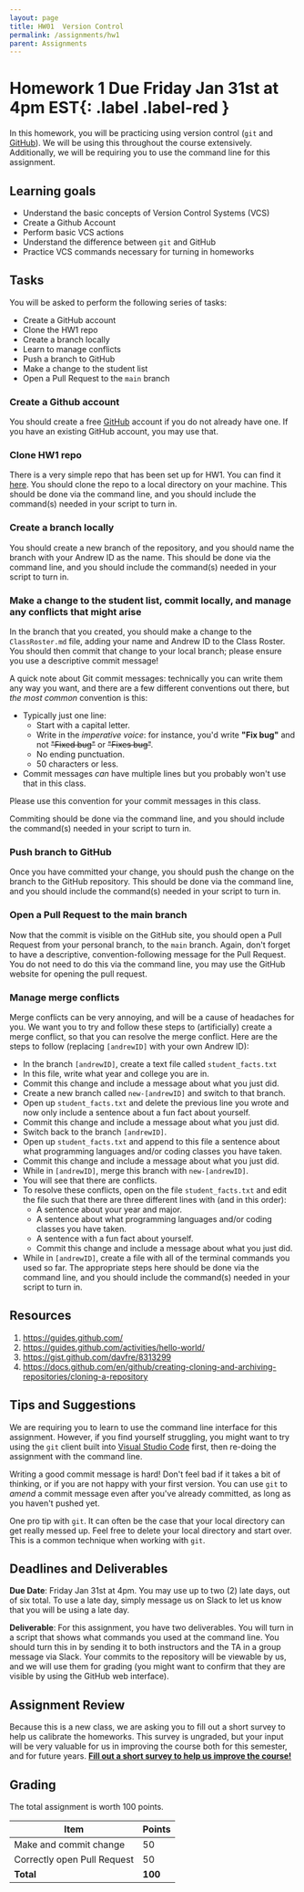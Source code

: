 ```yaml
---
layout: page
title: HW01  Version Control
permalink: /assignments/hw1
parent: Assignments
---
```


# Homework 1 **Due Friday Jan 31st at 4pm EST**{: .label .label-red }

In this homework, you will be practicing using version control (`git` and [GitHub](https://github.com/)). We will be using this throughout the course extensively. Additionally, we will be requiring you to use the command line for this assignment.

## Learning goals

- Understand the basic concepts of Version Control Systems (VCS)
- Create a Github Account
- Perform basic VCS actions
- Understand the difference between `git` and GitHub
- Practice VCS commands necessary for turning in homeworks

## Tasks

You will be asked to perform the following series of tasks:

- Create a GitHub account
- Clone the HW1 repo
- Create a branch locally
- Learn to manage conflicts
- Push a branch to GitHub
- Make a change to the student list
- Open a Pull Request to the `main` branch

### Create a Github account

You should create a free [GitHub](https://www.github.com) account if you do not already have one.
If you have an existing GitHub account, you may use that.

### Clone HW1 repo

There is a very simple repo that has been set up for HW1. You can find it [here](https://github.com/cmu-crafting-software/homework01). You should clone the repo to a local directory on your machine. This should be done via the command line, and you should include the command(s) needed in your script to turn in.

### Create a branch locally

You should create a new branch of the repository, and you should name the branch with your Andrew ID as the name. This should be done via the command line, and you should include the command(s) needed in your script to turn in.

### Make a change to the student list, commit locally, and manage any conflicts that might arise

In the branch that you created, you should make a change to the `ClassRoster.md` file, adding your name and Andrew ID to the Class Roster. You should then commit that change to your local branch; please ensure you use a descriptive commit message!

A quick note about Git commit messages: technically you can write them any way you want, and there are a few different conventions out there, but _the most common_ convention is this:

- Typically just one line:
  - Start with a capital letter.
  - Write in the _imperative voice_: for instance, you'd write **"Fix bug"** and not ~~"Fixed bug"~~ or ~~"Fixes bug"~~.
  - No ending punctuation.
  - 50 characters or less.
- Commit messages _can_ have multiple lines but you probably won't use that in this class.

Please use this convention for your commit messages in this class.

Commiting should be done via the command line, and you should include the command(s) needed in your script to turn in.

### Push branch to GitHub

Once you have committed your change, you should push the change on the branch to the GitHub repository. This should be done via the command line, and you should include the command(s) needed in your script to turn in.

### Open a Pull Request to the main branch

Now that the commit is visible on the GitHub site, you should open a Pull Request from your personal branch, to the `main` branch. Again, don't forget to have a descriptive, convention-following message for the Pull Request. You do not need to do this via the command line, you may use the GitHub website for opening the pull request.

### Manage merge conflicts

Merge conflicts can be very annoying, and will be a cause of headaches for you. We want you to try and follow these steps to (artificially) create a merge conflict, so that you can resolve the merge conflict. Here are the steps to follow (replacing `[andrewID]` with your own Andrew ID):

- In the branch `[andrewID]`, create a text file called `student_facts.txt`
- In this file, write what year and college you are in.
- Commit this change and include a message about what you just did.
- Create a new branch called `new-[andrewID]` and switch to that branch.
- Open up `student_facts.txt` and delete the previous line you wrote and now only include a sentence about a fun fact about yourself.
- Commit this change and include a message about what you just did.
- Switch back to the branch `[andrewID]`.
- Open up `student_facts.txt` and append to this file a sentence about what programming languages and/or coding classes you have taken.
- Commit this change and include a message about what you just did.
- While in `[andrewID]`, merge this branch with `new-[andrewID]`.
- You will see that there are conflicts.
- To resolve these conflicts, open on the file `student_facts.txt` and edit the file such that there are three different lines with (and in this order):
  - A sentence about your year and major.
  - A sentence about what programming languages and/or coding classes you have taken.
  - A sentence with a fun fact about yourself.
  - Commit this change and include a message about what you just did.
- While in `[andrewID]`, create a file with all of the terminal commands you used so far.
  The appropriate steps here should be done via the command line, and you should include the command(s) needed in your script to turn in.

## Resources

1. <https://guides.github.com/>
2. <https://guides.github.com/activities/hello-world/>
3. <https://gist.github.com/davfre/8313299>
4. <https://docs.github.com/en/github/creating-cloning-and-archiving-repositories/cloning-a-repository>

## Tips and Suggestions

We are requiring you to learn to use the command line interface for this assignment. However, if you find yourself struggling, you might want to try using the `git` client built into [Visual Studio Code](https://code.visualstudio.com/) first, then re-doing the assignment with the command line.

Writing a good commit message is hard! Don't feel bad if it takes a bit of thinking, or if you are not happy with your first version. You can use `git` to _amend_ a commit message even after you've already committed, as long as you haven't pushed yet.

One pro tip with `git`. It can often be the case that your local directory can get really messed up. Feel free to delete your local directory and start over. This is a common technique when working with `git`.

## Deadlines and Deliverables

**Due Date**: Friday Jan 31st at 4pm.
You may use up to two (2) late days, out of six total. To use a late day, simply message us on Slack to let us know that you will be using a late day.

**Deliverable**: For this assignment, you have two deliverables.
You will turn in a script that shows what commands you used at the command line. You should turn this in by sending it to both instructors and the TA in a group message via Slack.
Your commits to the repository will be viewable by us, and we will use them for grading (you might want to confirm that they are visible by using the GitHub web interface).

## Assignment Review

Because this is a new class, we are asking you to fill out a short survey to help us calibrate the homeworks. This survey is ungraded, but your input will be very valuable for us in improving the course both for this semester, and for future years. [**Fill out a short survey to help us improve the course!**](https://forms.gle/FuStF6Xr1Q7hvW3a8)

## Grading

The total assignment is worth 100 points.

| Item                        | Points  |
| --------------------------- | ------- |
| Make and commit change      | 50      |
| Correctly open Pull Request | 50      |
| **Total**                   | **100** |
